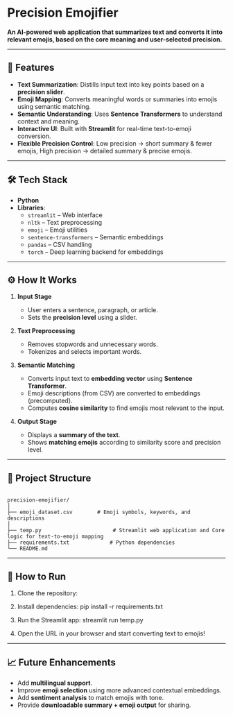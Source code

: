 
# Precision Emojifier

**An AI-powered web application that summarizes text and converts it into relevant emojis, based on the core meaning and user-selected precision.**  

---

## 🌟 Features

- **Text Summarization**: Distills input text into key points based on a **precision slider**.  
- **Emoji Mapping**: Converts meaningful words or summaries into emojis using semantic matching.  
- **Semantic Understanding**: Uses **Sentence Transformers** to understand context and meaning.  
- **Interactive UI**: Built with **Streamlit** for real-time text-to-emoji conversion.  
- **Flexible Precision Control**: Low precision → short summary & fewer emojis, High precision → detailed summary & precise emojis.  

---

## 🛠️ Tech Stack

- **Python**  
- **Libraries**:  
  - `streamlit` – Web interface  
  - `nltk` – Text preprocessing  
  - `emoji` – Emoji utilities  
  - `sentence-transformers` – Semantic embeddings  
  - `pandas` – CSV handling  
  - `torch` – Deep learning backend for embeddings  

---

## ⚙️ How It Works

1. **Input Stage**  
   - User enters a sentence, paragraph, or article.  
   - Sets the **precision level** using a slider.  

2. **Text Preprocessing**  
   - Removes stopwords and unnecessary words.  
   - Tokenizes and selects important words.  

3. **Semantic Matching**  
   - Converts input text to **embedding vector** using **Sentence Transformer**.  
   - Emoji descriptions (from CSV) are converted to embeddings (precomputed).  
   - Computes **cosine similarity** to find emojis most relevant to the input.  

4. **Output Stage**  
   - Displays a **summary of the text**.  
   - Shows **matching emojis** according to similarity score and precision level.  

---

## 📁 Project Structure

```

precision-emojifier/
│
├── emoji_dataset.csv        # Emoji symbols, keywords, and descriptions
│
├── temp.py                       # Streamlit web application and Core logic for text-to-emoji mapping
├── requirements.txt             # Python dependencies
└── README.md

````

---

## 🚀 How to Run

1. Clone the repository:



2. Install dependencies:
pip install -r requirements.txt


3. Run the Streamlit app:
streamlit run temp.py


4. Open the URL in your browser and start converting text to emojis!

---

## 📈 Future Enhancements

* Add **multilingual support**.
* Improve **emoji selection** using more advanced contextual embeddings.
* Add **sentiment analysis** to match emojis with tone.
* Provide **downloadable summary + emoji output** for sharing.


